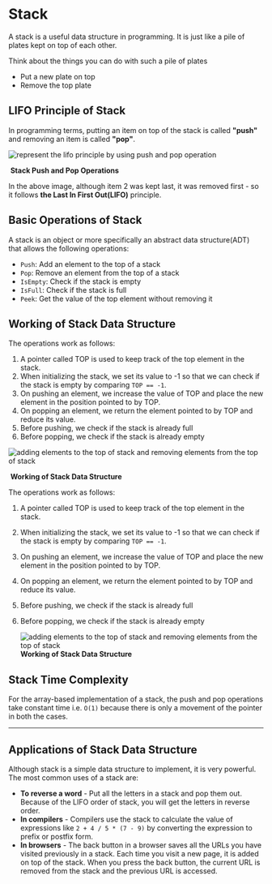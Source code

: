 # Stack

A stack is a useful data structure in programming. It is just like a pile of plates kept on top of each other.

Think about the things you can do with such a pile of plates

- Put a new plate on top
- Remove the top plate

## LIFO Principle of Stack

In programming terms, putting an item on top of the stack is called **"push"** and removing an item is called **"pop"**.

![represent the lifo principle by using push and pop operation](https://cdn.programiz.com/sites/tutorial2program/files/stack.png)

​																			**Stack Push and Pop Operations**

In the above image, although item 2 was kept last, it was removed first - so it follows **the Last In First Out(LIFO)** principle.





## Basic Operations of Stack



A stack is an object or more specifically an abstract data structure(ADT) that allows the following operations:

- `Push`: Add an element to the top of a stack
- `Pop`: Remove an element from the top of a stack
- `IsEmpty`: Check if the stack is empty
- `IsFull`: Check if the stack is full
- `Peek`: Get the value of the top element without removing it



## Working of Stack Data Structure

The operations work as follows:

1. A pointer called TOP is used to keep track of the top element in the stack.
2. When initializing the stack, we set its value to -1 so that we can check if the stack is empty by comparing `TOP == -1`.
3. On pushing an element, we increase the value of TOP and place the new element in the position pointed to by TOP.
4. On popping an element, we return the element pointed to by TOP and reduce its value.
5. Before pushing, we check if the stack is already full
6. Before popping, we check if the stack is already empty

![adding elements to the top of stack and removing elements from the top of stack](https://cdn.programiz.com/sites/tutorial2program/files/stack-operations.png)                                                                                    

​																			**Working of Stack Data Structure**

The operations work as follows:

1. A pointer called TOP is used to keep track of the top element in the stack.

2. When initializing the stack, we set its value to -1 so that we can check if the stack is empty by comparing `TOP == -1`.

3. On pushing an element, we increase the value of TOP and place the new element in the position pointed to by TOP.

4. On popping an element, we return the element pointed to by TOP and reduce its value.

5. Before pushing, we check if the stack is already full

6. Before popping, we check if the stack is already empty

   ![adding elements to the top of stack and removing elements from the top of stack](https://cdn.programiz.com/sites/tutorial2program/files/stack-operations.png)																	          **Working of Stack Data Structure**



## Stack Time Complexity

For the array-based implementation of a stack, the push and pop operations take constant time i.e. `O(1)` because there is only a movement of the pointer in both the cases.

------

## Applications of Stack Data Structure

Although stack is a simple data structure to implement, it is very powerful. The most common uses of a stack are:

- **To reverse a word** - Put all the letters in a stack and pop them out. Because of the LIFO order of stack, you will get the letters in reverse order.
- **In compilers** - Compilers use the stack to calculate the value of expressions like `2 + 4 / 5 * (7 - 9)` by converting the expression to prefix or postfix form.
- **In browsers** - The back button in a browser saves all the URLs you have visited previously in a stack. Each time you visit a new page, it is added on top of the stack. When you press the back button, the current URL is removed from the stack and the previous URL is accessed.



